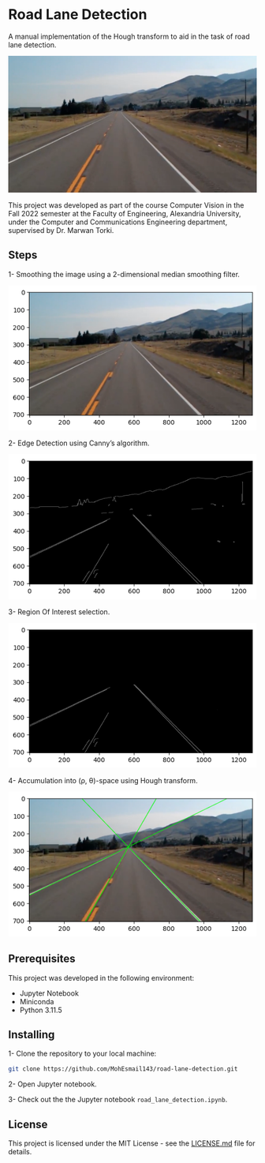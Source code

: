 # Road Lane Detection

A manual implementation of the Hough transform to aid in the task of road lane detection.

![Original Image](screenshots/testHough.jpg)

This project was developed as part of the course Computer Vision in the Fall 2022 semester at the Faculty of Engineering, Alexandria University, under the Computer and Communications Engineering department, supervised by Dr. Marwan Torki.

## Steps

1- Smoothing the image using a 2-dimensional median smoothing filter.

![Smoothed Image](screenshots/smooth.png)

2- Edge Detection using Canny’s algorithm.

![Edge Detected Image](screenshots/edge-detect.png)

3- Region Of Interest selection.

![Region of Interest Image](screenshots/roi.png)

4- Accumulation into (ρ, θ)-space using Hough transform.

![Detected Lane Image](screenshots/post.png)

## Prerequisites

This project was developed in the following environment:

- Jupyter Notebook
- Miniconda
- Python 3.11.5

## Installing

1- Clone the repository to your local machine:

```bash
git clone https://github.com/MohEsmail143/road-lane-detection.git
```

2- Open Jupyter notebook.

3- Check out the the Jupyter notebook `road_lane_detection.ipynb`.

## License

This project is licensed under the MIT License - see the [LICENSE.md](LICENSE) file for details.
